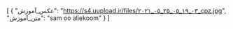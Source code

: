 [
  {
    "عکس_آموزش": "https://s4.uupload.ir/files/۲۰۲۱_۰۵_۲۵_۰۵_۱۹_۰۳_cpz.jpg",
    "متن_آموزش": "sam oo aliekoom"
  }
]
